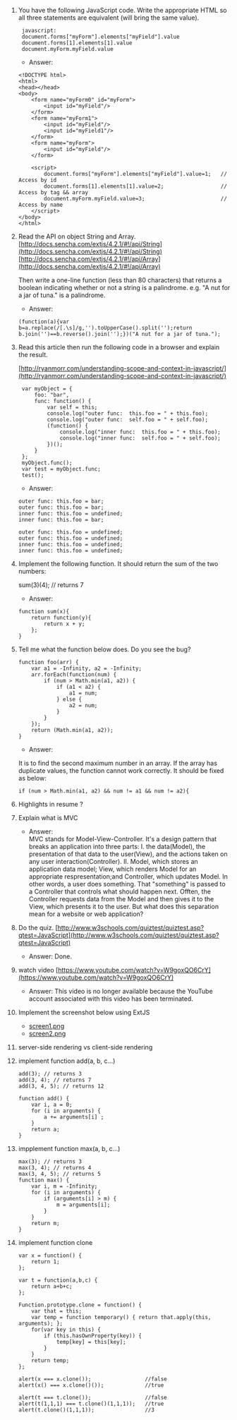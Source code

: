 1. You have the following JavaScript code. Write the appropriate HTML so all three statements are equivalent (will bring the same value).

		javascript:
		document.forms["myForm"].elements["myField"].value
		document.forms[1].elements[1].value
		document.myForm.myField.value
	* Answer:
	```
	<!DOCTYPE html>
	<html>
	<head></head>
	<body>
		<form name="myForm0" id="myForm">
			<input id="myField"/>
		</form>
		<form name="myForm1">
		    <input id="myField"/>
			<input id="myField1"/>
		</form>
		<form name="myForm">
		    <input id="myField"/>
		</form>

		<script>
    		document.forms["myForm"].elements["myField"].value=1;	// Access by id
    		document.forms[1].elements[1].value=2;					// Access by tag && array
    		document.myForm.myField.value=3;						// Access by name
		</script>
	</body>
	</html>
	```
1. Read the API on object String and Array.
	[http://docs.sencha.com/extjs/4.2.1/#!/api/String](http://docs.sencha.com/extjs/4.2.1/#!/api/String)
	[http://docs.sencha.com/extjs/4.2.1/#!/api/Array](http://docs.sencha.com/extjs/4.2.1/#!/api/Array)

	Then write a one-line function (less than 80 characters) that returns a boolean indicating whether or not a string is a palindrome. e.g. "A nut for a jar of tuna." is a palindrome.
	
	* Answer:
	```
	(function(a){var b=a.replace(/[.\s]/g,'').toUpperCase().split('');return b.join('')==b.reverse().join('');})("A nut for a jar of tuna.");
	```
	
	
1. Read this article then run the following code in a browser and explain the result. 

	[http://ryanmorr.com/understanding-scope-and-context-in-javascript/](http://ryanmorr.com/understanding-scope-and-context-in-javascript/)


		var myObject = {
			foo: "bar",
			func: function() {
				var self = this;
				console.log("outer func:  this.foo = " + this.foo);
				console.log("outer func:  self.foo = " + self.foo);
				(function() {
					console.log("inner func:  this.foo = " + this.foo);
					console.log("inner func:  self.foo = " + self.foo);
				})();
			}
		};
		myObject.func();
		var test = myObject.func;
		test();

	* Answer:
	```
	outer func: this.foo = bar;
	outer func: this.foo = bar;
	inner func: this.foo = undefined;
	inner func: this.foo = bar;
	
	outer func: this.foo = undefined;
	outer func: this.foo = undefined;
	inner func: this.foo = undefined;
	inner func: this.foo = undefined;
	```

1. Implement the following function. It should return the sum of the two numbers:

	sum(3)(4); // returns 7
	* Answer:
	```
	function sum(x){
		return function(y){
			return x + y;
		};
	}
	```

1. Tell me what the function below does. Do you see the bug?
	```
	function foo(arr) {
		var a1 = -Infinity, a2 = -Infinity;
		arr.forEach(function(num) {
			if (num > Math.min(a1, a2)) {
				if (a1 < a2) {
					a1 = num;
				} else {
					a2 = num;
				}
			}
		});
		return (Math.min(a1, a2));
	}
	```
	* Answer:
	
	It is to find the second maximum number in an array.
	If the array has duplicate values, the function cannot work correctly.
	It should be fixed as below:
	```
	if (num > Math.min(a1, a2) && num != a1 && num != a2){
	```
		
1. Highlights in resume
	?
1. Explain what is MVC
	* Answer:		
	MVC stands for Model-View-Controller. It's a design pattern that breaks an application into three parts:
	I. the data(Model), the presentation of that data to the user(View), and the actions taken on any user interaction(Controller).
	II. Model, which stores an application data model; View, which renders Model for an appropriate respresentation;and Controller, which updates Model.
	In other words, a user does something. That "something" is passed to a Controller that controls what should happen next.
	Offten, the Controller requests data from the Model and then gives it to the View, which presents it to the user. 
	But what does this separation mean for a website or web application?
		
			
1. Do the quiz. [http://www.w3schools.com/quiztest/quiztest.asp?qtest=JavaScript](http://www.w3schools.com/quiztest/quiztest.asp?qtest=JavaScript)
	* Answer:
	Done.
1. watch video [https://www.youtube.com/watch?v=W9goxQO6CrY](https://www.youtube.com/watch?v=W9goxQO6CrY)
	* Answer:
	This video is no longer available because the YouTube account associated with this video has been terminated.
1. Implement the screenshot below using ExtJS
	* [screen1.png](img/screen1.png)
	* [screen2.png](img/screen2.png)
	
1. server-side rendering vs client-side rendering
1. implement function add(a, b, c...) 

	```
	add(3); // returns 3 
	add(3, 4); // returns 7 
	add(3, 4, 5); // returns 12

	function add() {
    	var i, a = 0;
    	for (i in arguments) {
        	a += arguments[i] ;
    	}
    	return a;
	}
	```
1. impplement function max(a, b, c...) 

	```
	max(3); // returns 3 
	max(3, 4); // returns 4 
	max(3, 4, 5); // returns 5
	function max() {
    	var i, m = -Infinity;
    	for (i in arguments) {
        	if (arguments[i] > m) {
            	m = arguments[i];
        	}
    	}
    	return m;
	}
	```
1. implement function clone
	```
	var x = function() {
    	return 1;
	};

	var t = function(a,b,c) {
    	return a+b+c;
	};

	Function.prototype.clone = function() {
    	var that = this;
    	var temp = function temporary() { return that.apply(this, arguments); };
    	for(var key in this) {
        	if (this.hasOwnProperty(key)) {
            	temp[key] = this[key];
        	}
    	}
    	return temp;
	};

	alert(x === x.clone());					//false
	alert(x() === x.clone()());				//true

	alert(t === t.clone());					//false
	alert(t(1,1,1) === t.clone()(1,1,1));	//true
	alert(t.clone()(1,1,1));				//3
	```
